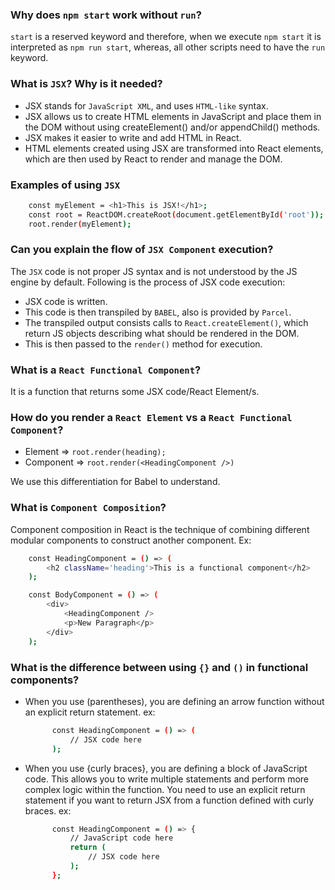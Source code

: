 ### Why does `npm start` work without `run`?

`start` is a reserved keyword and therefore, when we execute `npm start` it is interpreted as `npm run start`, whereas, all other scripts need to have the `run` keyword.

### What is `JSX`? Why is it needed?

- JSX stands for `JavaScript XML`, and uses `HTML-like` syntax.
- JSX allows us to create HTML elements in JavaScript and place them in the DOM without using createElement() and/or appendChild() methods.
- JSX makes it easier to write and add HTML in React.
- HTML elements created using JSX are transformed into React elements, which are then used by React to render and manage the DOM.

### Examples of using `JSX`

```sh
    const myElement = <h1>This is JSX!</h1>;
    const root = ReactDOM.createRoot(document.getElementById('root'));
    root.render(myElement);
```

### Can you explain the flow of `JSX Component` execution?

The `JSX` code is not proper JS syntax and is not understood by the JS engine by default. Following is the process of JSX code execution:

- JSX code is written.
- This code is then transpiled by `BABEL`, also is provided by `Parcel`.
- The transpiled output consists calls to `React.createElement()`, which return JS objects describing what should be rendered in the DOM.
- This is then passed to the `render()` method for execution.

### What is a `React Functional Component`?

It is a function that returns some JSX code/React Element/s.

### How do you render a `React Element` vs a `React Functional Component`?

- Element => `root.render(heading);`
- Component => `root.render(<HeadingComponent />)`

We use this differentiation for Babel to understand.

### What is `Component Composition`?

Component composition in React is the technique of combining different modular components to construct another component.
Ex:

```sh
    const HeadingComponent = () => (
        <h2 className='heading'>This is a functional component</h2>
    );

    const BodyComponent = () => (
        <div>
            <HeadingComponent />
            <p>New Paragraph</p>
        </div>
    );
```

### What is the difference between using `{}` and `()` in functional components?

- When you use (parentheses), you are defining an arrow function without an explicit return statement. ex:
  ```sh
        const HeadingComponent = () => (
            // JSX code here
        );
  ```
- When you use {curly braces}, you are defining a block of JavaScript code. This allows you to write multiple statements and perform more complex logic within the function. You need to use an explicit return statement if you want to return JSX from a function defined with curly braces. ex:
  ```sh
        const HeadingComponent = () => {
            // JavaScript code here
            return (
                // JSX code here
            );
        };
  ```
